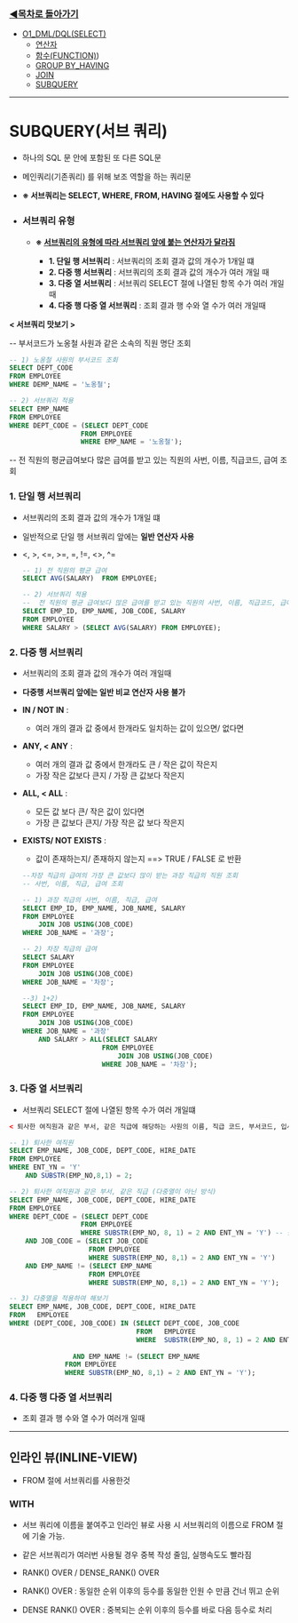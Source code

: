 ### [◀목차로 돌아가기](https://github.com/senspond20/Oracle#목차)

+ [O1_DML/DQL(SELECT)](https://github.com/senspond20/Oracle/tree/master/O1_DQL(SELECT)#dclselect)
  + [연산자](https://github.com/senspond20/Oracle/blob/master/O1_DQL(SELECT)/1_연산자.md#연산자)
  + [함수(FUNCTION)](https://github.com/senspond20/Oracle/tree/master/O1_DQL(SELECT)/%ED%95%A8%EC%88%98(FUNCTION)#%ED%95%A8%EC%88%98-function))
  + [GROUP BY_HAVING](https://github.com/senspond20/Oracle/blob/master/O1_DQL(SELECT)/3_GroupByHaving.md#groupbyhaving)
  + [JOIN](https://github.com/senspond20/Oracle/blob/master/O1_DQL(SELECT)/4_Join.md#join)
  + [SUBQUERY](https://github.com/senspond20/Oracle/blob/master/O1_DQL(SELECT)/5_SUBQUERY.md#subquery서브-쿼리)

-------------------------
# SUBQUERY(서브 쿼리)

+ 하나의 SQL 문 안에 포함된 또 다른 SQL문
+ 메인쿼리(기존쿼리) 를 위해 보조 역할을 하는 쿼리문
+ **※ 서브쿼리는 SELECT, WHERE, FROM, HAVING 절에도 사용할 수 있다**

+ ### **서브쿼리 유형**
    + **※ <U>서브쿼리의 유형에 따라 서브쿼리 앞에 붙는 연산자가 달라짐</U>**

        + **1. 단일 행 서브쿼리** : 서브쿼리의 조회 결과 값의 개수가 1개일 떄
        + **2. 다중 행 서브쿼리** : 서브쿼리의 조회 결과 값의 개수가 여러 개일 때
        + **3. 다중 열 서브쿼리** : 서브쿼리 SELECT 절에 나열된 항목 수가 여러 개일 때
        + **4. 다중 행 다중 열 서브쿼리** : 조회 결과 행 수와 열 수가 여러 개일때
  
   
**< 서브쿼리 맛보기 >**

-- 부서코드가 노옹철 사원과 같은 소속의 직원 명단 조회
  ```sql
  -- 1) 노옹철 사원의 부서코드 조회
  SELECT DEPT_CODE
  FROM EMPLOYEE
  WHERE DEMP_NAME = '노옹철';

  -- 2) 서브쿼리 적용
  SELECT EMP_NAME
  FROM EMPLOYEE
  WHERE DEPT_CODE = (SELECT DEPT_CODE
                    FROM EMPLOYEE
                    WHERE EMP_NAME = '노옹철');
  ```

-- 전 직원의 평균급여보다 많은 급여를 받고 있는 직원의 사번, 이름, 직급코드, 급여 조회


### **1. 단일 행 서브쿼리** 
 + 서브쿼리의 조회 결과 값의 개수가 1개일 떄
+ 일반적으로 단일 행 서브쿼리 앞에는 **일반 연산자 사용**
+ <, >, <=, >=, =, !=, <>, ^=

  ```sql
  -- 1) 전 직원의 평균 급여
  SELECT AVG(SALARY)  FROM EMPLOYEE;

  -- 2) 서브쿼리 적용 
  --  전 직원의 평균 급여보다 많은 급여를 받고 있는 직원의 사번, 이름, 직급코드, 급여 조회
  SELECT EMP_ID, EMP_NAME, JOB_CODE, SALARY
  FROM EMPLOYEE
  WHERE SALARY > (SELECT AVG(SALARY) FROM EMPLOYEE);
  ```

### **2. 다중 행 서브쿼리**
+ 서브쿼리의 조회 결과 값의 개수가 여러 개일때
+ **다중행 서브쿼리 앞에는 일반 비교 연산자 사용 불가**
+ **IN / NOT IN**  :  
  + 여러 개의 결과 값 중에서 한개라도 일치하는 값이 있으면/ 없다면 
+ **ANY, < ANY** : 
  + 여러 개의 결과 값 중에서 한개라도 큰 / 작은 값이 작은지
  + 가장 작은 값보다 큰지 / 가장 큰 값보다 작은지 
+ **ALL, < ALL** : 
  + 모든 값 보다 큰/ 작은 값이 있다면
  + 가장 큰 값보다 큰지/ 가장 작은 값 보다 작은지
+ **EXISTS/ NOT EXISTS** : 
  + 값이 존재하는지/ 존재하지 않는지 ==> TRUE /   FALSE 로 반환

  ```SQL
  --차장 직급의 급여의 가장 큰 값보다 많이 받는 과장 직급의 직원 조회
  -- 사번, 이름, 직급, 급여 조회

  -- 1) 과장 직급의 사번, 이름, 직급, 급여
  SELECT EMP_ID, EMP_NAME, JOB_NAME, SALARY
  FROM EMPLOYEE
      JOIN JOB USING(JOB_CODE)
  WHERE JOB_NAME = '과장';
  
  -- 2) 차장 직급의 급여   
  SELECT SALARY
  FROM EMPLOYEE
      JOIN JOB USING(JOB_CODE)
  WHERE JOB_NAME = '차장';   

  --3) 1+2)
  SELECT EMP_ID, EMP_NAME, JOB_NAME, SALARY
  FROM EMPLOYEE
      JOIN JOB USING(JOB_CODE)
  WHERE JOB_NAME = '과장' 
      AND SALARY > ALL(SELECT SALARY
                      FROM EMPLOYEE
                          JOIN JOB USING(JOB_CODE)
                      WHERE JOB_NAME = '차장');
  ```

### **3. 다중 열 서브쿼리** 
+ 서브쿼리 SELECT 절에 나열된 항목 수가 여러 개일떄

```HTML
< 퇴사한 여직원과 같은 부서, 같은 직급에 해당하는 사원의 이름, 직급 코드, 부서코드, 입사일 조회 >
```

  ```SQL
  -- 1) 퇴사한 여직원
  SELECT EMP_NAME, JOB_CODE, DEPT_CODE, HIRE_DATE
  FROM EMPLOYEE
  WHERE ENT_YN = 'Y'
      AND SUBSTR(EMP_NO,8,1) = 2;

  -- 2) 퇴사한 여직원과 같은 부서, 같은 직급 (다중열이 아닌 방식)
  SELECT EMP_NAME, JOB_CODE, DEPT_CODE, HIRE_DATE
  FROM EMPLOYEE
  WHERE DEPT_CODE = (SELECT DEPT_CODE
                    FROM EMPLOYEE
                    WHERE SUBSTR(EMP_NO, 8, 1) = 2 AND ENT_YN = 'Y') -- 같은 부서
      AND JOB_CODE = (SELECT JOB_CODE
                      FROM EMPLOYEE
                      WHERE SUBSTR(EMP_NO, 8,1) = 2 AND ENT_YN = 'Y')
      AND EMP_NAME != (SELECT EMP_NAME
                      FROM EMPLOYEE
                      WHERE SUBSTR(EMP_NO, 8,1) = 2 AND ENT_YN = 'Y');

  -- 3) 다중열을 적용하여 해보기
  SELECT EMP_NAME, JOB_CODE, DEPT_CODE, HIRE_DATE
  FROM   EMPLOYEE
  WHERE (DEPT_CODE, JOB_CODE) IN (SELECT DEPT_CODE, JOB_CODE
                                  FROM   EMPLOYEE
                                  WHERE  SUBSTR(EMP_NO, 8, 1) = 2 AND ENT_YN = 'Y')
                                  
                  AND EMP_NAME != (SELECT EMP_NAME
                FROM EMPLOYEE
                WHERE SUBSTR(EMP_NO, 8,1) = 2 AND ENT_YN = 'Y');
  ```
### **4. 다중 행 다중 열 서브쿼리**
+ 조회 결과 행 수와 열 수가 여러개 일때

----------------------------

## 인라인 뷰(INLINE-VIEW)
+ FROM 절에 서브쿼리를 사용한것

### WITH

  + 서브 쿼리에 이름을 붙여주고 인라인 뷰로 사용 시 서브쿼리의 이름으로 FROM 절에 기술 가능.
  + 같은 서브쿼리가 여러번 사용될 경우 중복 작성 줄임, 실행속도도 빨라짐

  +  RANK() OVER / DENSE_RANK() OVER
  +  RANK() OVER : 동일한 순위 이후의 등수를 동일한 인원 수 만큼 건너 뛰고 순위
  + DENSE RANK() OVER : 중복되는 순위 이후의 등수를 바로 다음 등수로 처리

